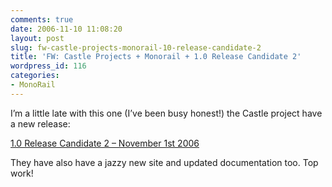 ```yaml
---
comments: true
date: 2006-11-10 11:08:20
layout: post
slug: fw-castle-projects-monorail-10-release-candidate-2
title: 'FW: Castle Projects + Monorail + 1.0 Release Candidate 2'
wordpress_id: 116
categories:
- MonoRail
---
```


I’m a little late with this one (I’ve been busy honest!) the Castle project have a new release:

[1.0 Release Candidate 2 – November 1st 2006](http://castleproject.org/castle/download.html)

They have also have a jazzy new site and updated documentation too. Top work!
